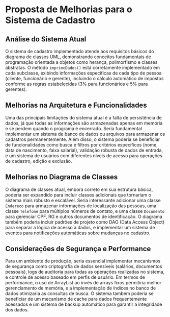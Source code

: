 # Proposta de Melhorias para o Sistema de Cadastro

## Análise do Sistema Atual

O sistema de cadastro implementado atende aos requisitos básicos do diagrama de classes UML, demonstrando conceitos fundamentais de programação orientada a objetos como herança, polimorfismo e classes abstratas. O método `imprimeDados()` está corretamente implementado em cada subclasse, exibindo informações específicas de cada tipo de pessoa (cliente, funcionário e gerente), incluindo o cálculo automático de impostos conforme as regras estabelecidas (3% para funcionários e 5% para gerentes).

## Melhorias na Arquitetura e Funcionalidades

Uma das principais limitações do sistema atual é a falta de persistência de dados, já que todas as informações são armazenadas apenas em memória e se perdem quando o programa é encerrado. Seria fundamental implementar um sistema de banco de dados ou arquivos para armazenar os cadastros permanentemente. Além disso, o sistema poderia se beneficiar de funcionalidades como busca e filtros por critérios específicos (nome, data de nascimento, faixa salarial), validação robusta de dados de entrada, e um sistema de usuários com diferentes níveis de acesso para operações de cadastro, edição e exclusão.

## Melhorias no Diagrama de Classes

O diagrama de classes atual, embora correto em sua estrutura básica, poderia ser expandido para incluir classes adicionais que tornariam o sistema mais robusto e escalável. Seria interessante adicionar uma classe `Endereco` para armazenar informações de localização das pessoas, uma classe `Telefone` para múltiplos números de contato, e uma classe `Documento` para gerenciar CPF, RG e outros documentos de identificação. O diagrama também poderia incluir padrões de projeto como DAO (Data Access Object) para separar a lógica de acesso a dados, e implementar um sistema de eventos para notificações automáticas sobre mudanças no cadastro.

## Considerações de Segurança e Performance

Para um ambiente de produção, seria essencial implementar mecanismos de segurança como criptografia de dados sensíveis (salários, documentos pessoais), logs de auditoria para todas as operações realizadas no sistema, e controle de acesso baseado em perfis de usuário. Em termos de performance, o uso de ArrayList ao invés de arrays fixos permitiria melhor gerenciamento de memória, e a implementação de índices no banco de dados otimizaria as consultas de busca. O sistema também poderia se beneficiar de um mecanismo de cache para dados frequentemente acessados e um sistema de backup automático para garantir a integridade dos dados. 